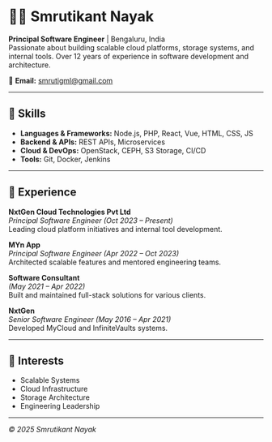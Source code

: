 
# 👨‍💻 Smrutikant Nayak

**Principal Software Engineer** | Bengaluru, India  
Passionate about building scalable cloud platforms, storage systems, and internal tools. Over 12 years of experience in software development and architecture.

📧 **Email:** smrutigml@gmail.com  

---

## 🔧 Skills

- **Languages & Frameworks:** Node.js, PHP, React, Vue, HTML, CSS, JS
- **Backend & APIs:** REST APIs, Microservices
- **Cloud & DevOps:** OpenStack, CEPH, S3 Storage, CI/CD
- **Tools:** Git, Docker, Jenkins

---

## 🏢 Experience

**NxtGen Cloud Technologies Pvt Ltd**  
*Principal Software Engineer (Oct 2023 – Present)*  
Leading cloud platform initiatives and internal tool development.

**MYn App**  
*Principal Software Engineer (Apr 2022 – Oct 2023)*  
Architected scalable features and mentored engineering teams.

**Software Consultant**  
*(May 2021 – Apr 2022)*  
Built and maintained full-stack solutions for various clients.

**NxtGen**  
*Senior Software Engineer (May 2016 – Apr 2021)*  
Developed MyCloud and InfiniteVaults systems.

---

## 🧠 Interests

- Scalable Systems
- Cloud Infrastructure
- Storage Architecture
- Engineering Leadership

---

*© 2025 Smrutikant Nayak*
